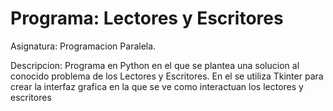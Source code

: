 # Programa: Lectores y Escritores

Asignatura: Programacion Paralela.

Descripcion: Programa en Python en el que se plantea una solucion al conocido problema de los Lectores y Escritores. En el se utiliza Tkinter para crear la interfaz grafica en la que se ve como interactuan los lectores y escritores
